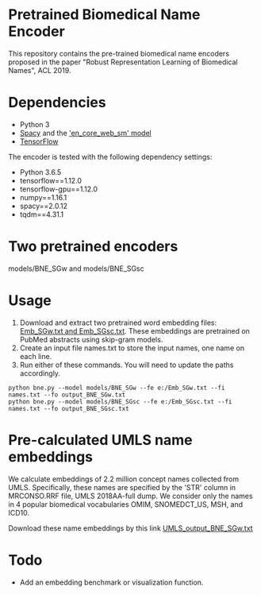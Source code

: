 # Pretrained Biomedical Name Encoder

This repository contains the pre-trained biomedical name encoders proposed in the paper "Robust Representation Learning of Biomedical Names", ACL 2019.

# Dependencies
  * Python 3
  * [Spacy](https://spacy.io/usage) and the ['en_core_web_sm' model](https://spacy.io/usage/models)
  * [TensorFlow](https://www.tensorflow.org/install)

The encoder is tested with the following dependency settings:
  * Python 3.6.5
  * tensorflow==1.12.0
  * tensorflow-gpu==1.12.0
  * numpy==1.16.1
  * spacy==2.0.12
  * tqdm==4.31.1

# Two pretrained encoders
models/BNE_SGw and models/BNE_SGsc

# Usage
1. Download and extract two pretrained word embedding files: [Emb_SGw.txt and Emb_SGsc.txt](https://bit.ly/2LnM5E7). These embeddings are pretrained on PubMed abstracts using skip-gram models.
2. Create an input file names.txt to store the input names, one name on each line.
3. Run either of these commands. You will need to update the paths accordingly.
```
python bne.py --model models/BNE_SGw --fe e:/Emb_SGw.txt --fi names.txt --fo output_BNE_SGw.txt
python bne.py --model models/BNE_SGsc --fe e:/Emb_SGsc.txt --fi names.txt --fo output_BNE_SGsc.txt
```

# Pre-calculated UMLS name embeddings
We calculate embeddings of 2.2 million concept names collected from UMLS. Specifically, these names are specified by the 'STR' column in MRCONSO.RRF file, UMLS 2018AA-full dump. We consider only the names in 4 popular biomedical vocabularies OMIM, SNOMEDCT_US, MSH, and ICD10.

Download these name embeddings by this link [UMLS_output_BNE_SGw.txt](https://bit.ly/2Gg0Qo9)

# Todo
  * Add an embedding benchmark or visualization function.






